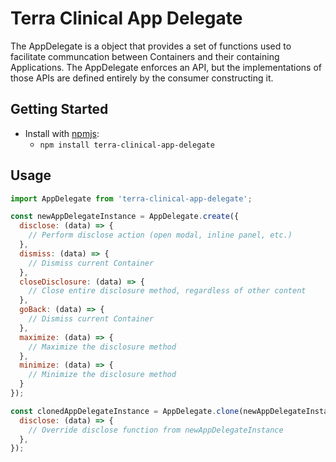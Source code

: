 # Terra Clinical App Delegate

The AppDelegate is a object that provides a set of functions used to facilitate communcation between Containers and
their containing Applications. The AppDelegate enforces an API, but the implementations of those APIs are defined
entirely by the consumer constructing it.

## Getting Started

- Install with [npmjs](https://www.npmjs.com):
  - `npm install terra-clinical-app-delegate`

## Usage

```js
import AppDelegate from 'terra-clinical-app-delegate';

const newAppDelegateInstance = AppDelegate.create({
  disclose: (data) => {
    // Perform disclose action (open modal, inline panel, etc.)
  },
  dismiss: (data) => {
    // Dismiss current Container
  },
  closeDisclosure: (data) => {
    // Close entire disclosure method, regardless of other content
  },
  goBack: (data) => {
    // Dismiss current Container
  },
  maximize: (data) => {
    // Maximize the disclosure method
  },
  minimize: (data) => {
    // Minimize the disclosure method
  }
});

const clonedAppDelegateInstance = AppDelegate.clone(newAppDelegateInstance, {
  disclose: (data) => {
    // Override disclose function from newAppDelegateInstance
  },
});

```
